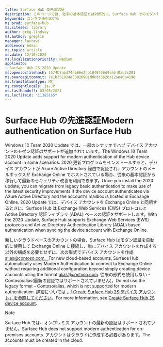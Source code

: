 ```yaml
---
title: Surface Hub の先進認証
description: このページでは、従来の基本認証とは対照的に、Surface Hub でのモダン認証の使用について説明します。
keywords: コンマで値を区切る
ms.prod: surface-hub
ms.sitesec: library
author: greg-lindsay
ms.author: greglin
manager: laurawi
audience: Admin
ms.topic: article
ms.date: 12/10/2020
ms.localizationpriority: Medium
appliesto:
- Surface Hub 2S 2020 Update
ms.openlocfilehash: 1674b7abd74a666e2ab1040f66d9ea548ab3c201
ms.sourcegitcommit: 7e1b351024e33926901ddbdc562ba12aea0b4196
ms.translationtype: MT
ms.contentlocale: ja-JP
ms.lasthandoff: 03/03/2021
ms.locfileid: "11385165"
---
```

# <a name="modern-authentication-on-surface-hub"></a><span data-ttu-id="cb639-104">Surface Hub の先進認証</span><span class="sxs-lookup"><span data-stu-id="cb639-104">Modern authentication on Surface Hub</span></span>

<span data-ttu-id="cb639-105">Windows 10 Team 2020 Update では、一部のシナリオでハブ デバイス アカウントのモダン認証のサポートが追加されています。</span><span class="sxs-lookup"><span data-stu-id="cb639-105">The Windows 10 Team 2020 Update adds support for modern authentication of the Hub device account in some scenarios.</span></span> <span data-ttu-id="cb639-106">2020 更新プログラムをインストールすると、デバイス アカウントが Azure Active Directory 経由で認証され、アカウントのメールボックスが Exchange Online でホストされている場合、従来の基本認証から移行して最新のセキュリティ改善を利用できます。</span><span class="sxs-lookup"><span data-stu-id="cb639-106">Once you install the 2020 update, you can migrate from legacy basic authentication to make use of the latest security improvements if the device account authenticates via Azure Active Directory and the account's mailbox is hosted in Exchange Online.</span></span> <span data-ttu-id="cb639-107">2020 Update では、デバイス アカウントを Exchange Online と同期するときに、Surface Hub は Exchange Web Services (EWS) プロトコルと Active Directory 認証ライブラリ (ADAL) ベースの認証をサポートします。</span><span class="sxs-lookup"><span data-stu-id="cb639-107">With the 2020 Update, Surface Hub supports Exchange Web Services (EWS) protocols and Active Directory Authentication Library (ADAL) based authentication when syncing the device account with Exchange Online.</span></span>

<span data-ttu-id="cb639-108">新しいクラウドベースのアカウントの場合、Surface Hub はモダン認証を自動的に使用して Exchange Online に接続し、単にデバイス アカウントを作成する以外の構成を必要とせずに、次の形式でデバイス アカウントを作成[alias@contoso.com。](mailto:alias@contoso.com)</span><span class="sxs-lookup"><span data-stu-id="cb639-108">For new cloud-based accounts, Surface Hub automatically uses Modern Authentication to connect to Exchange Online without requiring additional configuration beyond simply creating device accounts using the format [alias@contoso.com](mailto:alias@contoso.com).</span></span> <span data-ttu-id="cb639-109">従来の形式を使用しない – Contoso\alias(最新の認証ではサポートされていません)。</span><span class="sxs-lookup"><span data-stu-id="cb639-109">Do not use the legacy format – Contoso\alias, which is not supported for modern authentication.</span></span> <span data-ttu-id="cb639-110">詳細については [、「Create Surface Hub 2S デバイス アカウント」を参照してください](https://docs.microsoft.com/surface-hub/surface-hub-2s-account)。</span><span class="sxs-lookup"><span data-stu-id="cb639-110">For more information, see [Create Surface Hub 2S device account](https://docs.microsoft.com/surface-hub/surface-hub-2s-account).</span></span>

> [!NOTE]
> <span data-ttu-id="cb639-111">Surface Hub では、オンプレミス アカウントの最新の認証はサポートされていません。</span><span class="sxs-lookup"><span data-stu-id="cb639-111">Surface Hub does not support modern authentication for on-premises accounts.</span></span> <span data-ttu-id="cb639-112">アカウントはクラウドに作成する必要があります。</span><span class="sxs-lookup"><span data-stu-id="cb639-112">The accounts must be created in the cloud.</span></span>

